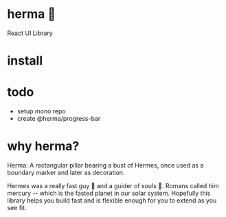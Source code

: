 # herma 🗿
React UI Library

# install


# todo
- setup mono repo
- create @herma/progress-bar


# why herma?
Herma: A rectangular pillar bearing a bust of Hermes, once used as a boundary marker and later as decoration.

Hermes was a really fast guy 🏃 and a guider of souls 👻. Romans called him mercury -- which is the fasted planet in our solar system. Hopefully this library helps you build fast and is flexible enough for you to extend as you see fit.
